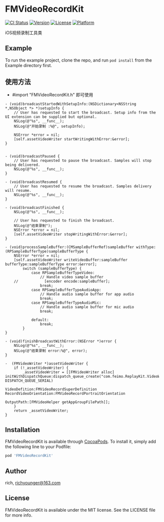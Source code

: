# FMVideoRecordKit

[![CI Status](https://img.shields.io/travis/907689522@qq.com/FMVideoRecordKit.svg?style=flat)](https://travis-ci.org/907689522@qq.com/FMVideoRecordKit)
[![Version](https://img.shields.io/cocoapods/v/FMVideoRecordKit.svg?style=flat)](https://cocoapods.org/pods/FMVideoRecordKit)
[![License](https://img.shields.io/cocoapods/l/FMVideoRecordKit.svg?style=flat)](https://cocoapods.org/pods/FMVideoRecordKit)
[![Platform](https://img.shields.io/cocoapods/p/FMVideoRecordKit.svg?style=flat)](https://cocoapods.org/pods/FMVideoRecordKit)

iOS视频录制工具类

## Example

To run the example project, clone the repo, and run `pod install` from the Example directory first.

## 使用方法
* #import "FMVideoRecordKit.h" 即可使用

```objc
- (void)broadcastStartedWithSetupInfo:(NSDictionary<NSString *,NSObject *> *)setupInfo {
    // User has requested to start the broadcast. Setup info from the UI extension can be supplied but optional.
    NSLog(@"%s", __func__);
    NSLog(@"开始录制 :%@", setupInfo);
    
    NSError *error = nil;
    [self.assetVideoWriter startWritingWithError:&error];
}


- (void)broadcastPaused {
    // User has requested to pause the broadcast. Samples will stop being delivered.
    NSLog(@"%s", __func__);
}

- (void)broadcastResumed {
    // User has requested to resume the broadcast. Samples delivery will resume.
    NSLog(@"%s", __func__);
}

- (void)broadcastFinished {
    NSLog(@"%s", __func__);
    
    // User has requested to finish the broadcast.
    NSLog(@"结束录制");
    NSError *error = nil;
    [self.assetVideoWriter stopWritingWithError:&error];
}

- (void)processSampleBuffer:(CMSampleBufferRef)sampleBuffer withType:(RPSampleBufferType)sampleBufferType {
    NSError *error = nil;
    [self.assetVideoWriter writeVideoBuffer:sampleBuffer bufferType:sampleBufferType error:&error];
        switch (sampleBufferType) {
            case RPSampleBufferTypeVideo:
                // Handle video sample buffer
    //            [encoder encode:sampleBuffer];
                break;
            case RPSampleBufferTypeAudioApp:
                // Handle audio sample buffer for app audio
                break;
            case RPSampleBufferTypeAudioMic:
                // Handle audio sample buffer for mic audio
                break;
                
            default:
                break;
        }
}

- (void)finishBroadcastWithError:(NSError *)error {
    NSLog(@"%s", __func__);
    NSLog(@"结束录制 error:%@", error);
}

-  (FMVideoWriter *)assetVideoWriter {
    if (!_assetVideoWriter) {
        _assetVideoWriter = [[FMVideoWriter alloc] initWithDispatchQueue:dispatch_queue_create("com.feimo.ReplayKit.VideoWriteQueue", DISPATCH_QUEUE_SERIAL)
                                                           VideoDefition:FMVideoRecordSuperDefinition RecordVideoOrientation:FMVideoRecordPortraitOrientation
                                                              OutputPath:[FMVideoHelper getAppGroupFilePath]];
    }
    return _assetVideoWriter;
}
```

## Installation
FMVideoRecordKit is available through [CocoaPods](https://cocoapods.org). To install
it, simply add the following line to your Podfile:

```ruby
pod 'FMVideoRecordKit'
```

## Author

rich,  richyounger@163.com

## License

FMVideoRecordKit is available under the MIT license. See the LICENSE file for more info.
